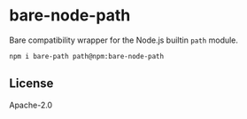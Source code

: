 # bare-node-path

Bare compatibility wrapper for the Node.js builtin `path` module.

```
npm i bare-path path@npm:bare-node-path
```

## License

Apache-2.0
